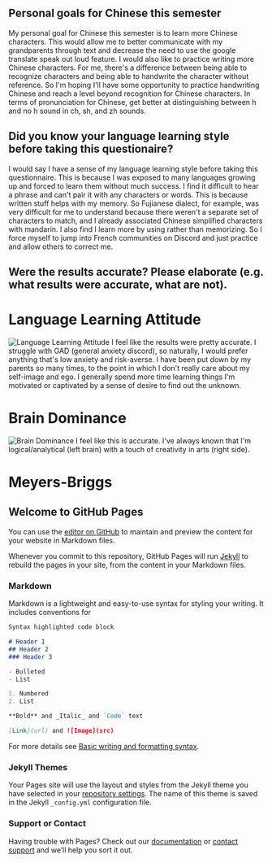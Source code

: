 ## Personal goals for Chinese this semester

My personal goal for Chinese this semester is to learn more Chinese characters. This would allow me to better communicate with my grandparents through text and decrease the need to use the google translate speak out loud feature. I would also like to practice writing more Chinese characters. For me, there's a difference between being able to recognize characters and being able to handwrite the character without reference. So I'm hoping I'll have some opportunity to practice handwriting Chinese and reach a level beyond recognition for Chinese characters. In terms of pronunciation for Chinese, get better at distinguishing between h and no h sound in ch, sh, and zh sounds.

## Did you know your language learning style before taking this questionaire?
I would say I have a sense of my language learning style before taking this questionnaire. This is because I was exposed to many languages growing up and forced to learn them without much success. I find it difficult to hear a phrase and can't pair it with any characters or words. This is because written stuff helps with my memory. So Fujianese dialect, for example, was very difficult for me to understand because there weren't a separate set of characters to match, and I already associated Chinese simplified characters with mandarin. I also find I learn more by using rather than memorizing. So I force myself to jump into French communities on Discord and just practice and allow others to correct me. 

## Were the results accurate? Please elaborate (e.g. what results were accurate, what are not).
# Language Learning Attitude
![Language Learning Attitude](https://i.imgur.com/5mgpZag.png)
I feel like the results were pretty accurate. I struggle with GAD (general anxiety discord), so naturally, I would prefer anything that's low anxiety and risk-averse. I have been put down by my parents so many times, to the point in which I don't really care about my self-image and ego. I generally spend more time learning things I'm motivated or captivated by a sense of desire to find out the unknown.

# Brain Dominance
![Brain Dominance](https://i.imgur.com/hI2skqp.png)
I feel like this is accurate. I've always known that I'm logical/analytical (left brain) with a touch of creativity in arts (right side).

# Meyers-Briggs




## Welcome to GitHub Pages

You can use the [editor on GitHub](https://github.com/richuyulin/Digital-Learning-Portfolio-Entry-1/edit/main/README.md) to maintain and preview the content for your website in Markdown files.

Whenever you commit to this repository, GitHub Pages will run [Jekyll](https://jekyllrb.com/) to rebuild the pages in your site, from the content in your Markdown files.

### Markdown

Markdown is a lightweight and easy-to-use syntax for styling your writing. It includes conventions for

```markdown
Syntax highlighted code block

# Header 1
## Header 2
### Header 3

- Bulleted
- List

1. Numbered
2. List

**Bold** and _Italic_ and `Code` text

[Link](url) and ![Image](src)
```

For more details see [Basic writing and formatting syntax](https://docs.github.com/en/github/writing-on-github/getting-started-with-writing-and-formatting-on-github/basic-writing-and-formatting-syntax).

### Jekyll Themes

Your Pages site will use the layout and styles from the Jekyll theme you have selected in your [repository settings](https://github.com/richuyulin/Digital-Learning-Portfolio-Entry-1/settings/pages). The name of this theme is saved in the Jekyll `_config.yml` configuration file.

### Support or Contact

Having trouble with Pages? Check out our [documentation](https://docs.github.com/categories/github-pages-basics/) or [contact support](https://support.github.com/contact) and we’ll help you sort it out.
